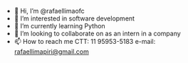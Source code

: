 - 👋 Hi, I’m @rafaellimaofc
- 👀 I’m interested in software development
- 🌱 I’m currently learning Python
- 💞️ I’m looking to collaborate on as an intern in a company
- 📫 How to reach me CTT: 11 95953-5183 e-mail: rafaellimapiri@gmail.com

<!---
rafaellimaofc/rafaellimaofc is a ✨ special ✨ repository because its `README.md` (this file) appears on your GitHub profile.
You can click the Preview link to take a look at your changes.
--->
